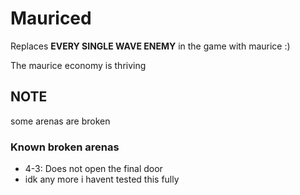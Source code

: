 # Mauriced
Replaces **EVERY SINGLE WAVE ENEMY** in the game with maurice :)

The maurice economy is thriving

## NOTE
some arenas are broken

### Known broken arenas
- 4-3: Does not open the final door
- idk any more i havent tested this fully